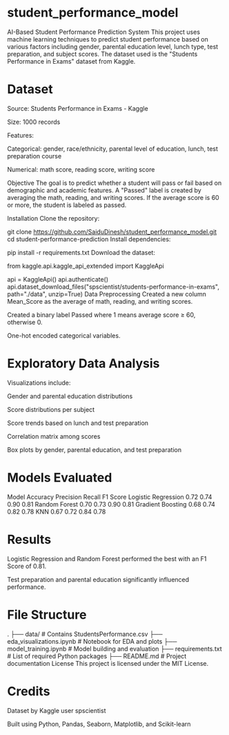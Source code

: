 # student_performance_model
AI-Based Student Performance Prediction System
This project uses machine learning techniques to predict student performance based on various factors including gender, parental education level, lunch type, test preparation, and subject scores. The dataset used is the "Students Performance in Exams" dataset from Kaggle.

# Dataset
Source: Students Performance in Exams - Kaggle

Size: 1000 records

Features:

Categorical: gender, race/ethnicity, parental level of education, lunch, test preparation course

Numerical: math score, reading score, writing score

Objective
The goal is to predict whether a student will pass or fail based on demographic and academic features. A "Passed" label is created by averaging the math, reading, and writing scores. If the average score is 60 or more, the student is labeled as passed.

Installation
Clone the repository:

git clone https://github.com/SaiduDinesh/student_performance_model.git
cd student-performance-prediction
Install dependencies:

pip install -r requirements.txt
Download the dataset:

from kaggle.api.kaggle_api_extended import KaggleApi

api = KaggleApi()
api.authenticate()
api.dataset_download_files("spscientist/students-performance-in-exams", path="./data", unzip=True)
Data Preprocessing
Created a new column Mean_Score as the average of math, reading, and writing scores.

Created a binary label Passed where 1 means average score ≥ 60, otherwise 0.

One-hot encoded categorical variables.

# Exploratory Data Analysis
Visualizations include:

Gender and parental education distributions

Score distributions per subject

Score trends based on lunch and test preparation

Correlation matrix among scores

Box plots by gender, parental education, and test preparation

# Models Evaluated
Model	Accuracy	Precision	Recall	F1 Score
Logistic Regression	0.72	0.74	0.90	0.81
Random Forest	0.70	0.73	0.90	0.81
Gradient Boosting	0.68	0.74	0.82	0.78
KNN	0.67	0.72	0.84	0.78

# Results
Logistic Regression and Random Forest performed the best with an F1 Score of 0.81.

Test preparation and parental education significantly influenced performance.

# File Structure
.
├── data/                         # Contains StudentsPerformance.csv
├── eda_visualizations.ipynb     # Notebook for EDA and plots
├── model_training.ipynb         # Model building and evaluation
├── requirements.txt             # List of required Python packages
├── README.md                    # Project documentation
License
This project is licensed under the MIT License.

# Credits
Dataset by Kaggle user spscientist

Built using Python, Pandas, Seaborn, Matplotlib, and Scikit-learn
